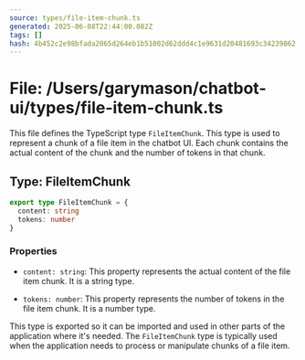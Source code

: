 ```yaml
---
source: types/file-item-chunk.ts
generated: 2025-06-08T22:44:00.082Z
tags: []
hash: 4b452c2e98bfada2065d264eb1b51002d62ddd4c1e9631d20481693c34239862
---
```


# File: /Users/garymason/chatbot-ui/types/file-item-chunk.ts

This file defines the TypeScript type `FileItemChunk`. This type is used to represent a chunk of a file item in the chatbot UI. Each chunk contains the actual content of the chunk and the number of tokens in that chunk.

## Type: FileItemChunk

```ts
export type FileItemChunk = {
  content: string
  tokens: number
}
```

### Properties

- `content: string`: This property represents the actual content of the file item chunk. It is a string type.

- `tokens: number`: This property represents the number of tokens in the file item chunk. It is a number type.

This type is exported so it can be imported and used in other parts of the application where it's needed. The `FileItemChunk` type is typically used when the application needs to process or manipulate chunks of a file item.